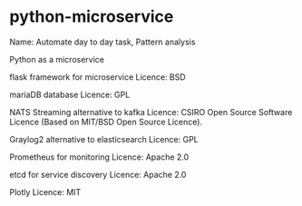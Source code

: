 # python-microservice
Name: Automate day to day task, Pattern analysis

Python as a microservice

flask framework for microservice Licence: BSD

mariaDB database  Licence: GPL

NATS Streaming alternative to kafka  Licence: CSIRO Open Source Software Licence (Based on MIT/BSD Open Source Licence).

Graylog2 alternative to elasticsearch  Licence: GPL

Prometheus for monitoring  Licence: Apache 2.0

etcd for service discovery  Licence: Apache 2.0

Plotly Licence: MIT
